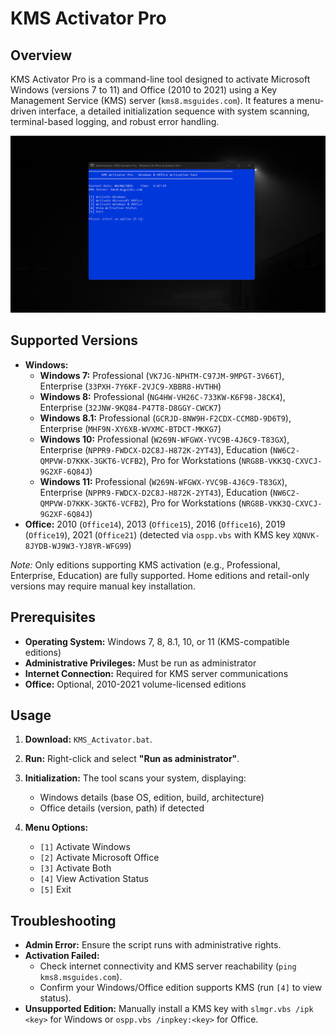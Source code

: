# KMS Activator Pro

## Overview
KMS Activator Pro is a command-line tool designed to activate Microsoft Windows (versions 7 to 11) and Office (2010 to 2021) using a Key Management Service (KMS) server (`kms8.msguides.com`). It features a menu-driven interface, a detailed initialization sequence with system scanning, terminal-based logging, and robust error handling.

![ScreenShot](ss.png)

## Supported Versions
- **Windows:**  
  - **Windows 7:** Professional (`VK7JG-NPHTM-C97JM-9MPGT-3V66T`), Enterprise (`33PXH-7Y6KF-2VJC9-XBBR8-HVTHH`)  
  - **Windows 8:** Professional (`NG4HW-VH26C-733KW-K6F98-J8CK4`), Enterprise (`32JNW-9KQ84-P47T8-D8GGY-CWCK7`)  
  - **Windows 8.1:** Professional (`GCRJD-8NW9H-F2CDX-CCM8D-9D6T9`), Enterprise (`MHF9N-XY6XB-WVXMC-BTDCT-MKKG7`)  
  - **Windows 10:** Professional (`W269N-WFGWX-YVC9B-4J6C9-T83GX`), Enterprise (`NPPR9-FWDCX-D2C8J-H872K-2YT43`), Education (`NW6C2-QMPVW-D7KKK-3GKT6-VCFB2`), Pro for Workstations (`NRG8B-VKK3Q-CXVCJ-9G2XF-6Q84J`)  
  - **Windows 11:** Professional (`W269N-WFGWX-YVC9B-4J6C9-T83GX`), Enterprise (`NPPR9-FWDCX-D2C8J-H872K-2YT43`), Education (`NW6C2-QMPVW-D7KKK-3GKT6-VCFB2`), Pro for Workstations (`NRG8B-VKK3Q-CXVCJ-9G2XF-6Q84J`)  
- **Office:** 2010 (`Office14`), 2013 (`Office15`), 2016 (`Office16`), 2019 (`Office19`), 2021 (`Office21`) (detected via `ospp.vbs` with KMS key `XQNVK-8JYDB-WJ9W3-YJ8YR-WFG99`)  

*Note:* Only editions supporting KMS activation (e.g., Professional, Enterprise, Education) are fully supported. Home editions and retail-only versions may require manual key installation.

## Prerequisites
- **Operating System:** Windows 7, 8, 8.1, 10, or 11 (KMS-compatible editions)  
- **Administrative Privileges:** Must be run as administrator  
- **Internet Connection:** Required for KMS server communications
- **Office:** Optional, 2010-2021 volume-licensed editions  

## Usage
1. **Download:** `KMS_Activator.bat`.  
2. **Run:** Right-click and select **"Run as administrator"**.  
3. **Initialization:** The tool scans your system, displaying:  
   - Windows details (base OS, edition, build, architecture)  
   - Office details (version, path) if detected
     
4. **Menu Options:**  
   - `[1]` Activate Windows  
   - `[2]` Activate Microsoft Office  
   - `[3]` Activate Both  
   - `[4]` View Activation Status  
   - `[5]` Exit
     
## Troubleshooting
- **Admin Error:** Ensure the script runs with administrative rights.  
- **Activation Failed:**  
  - Check internet connectivity and KMS server reachability (`ping kms8.msguides.com`).  
  - Confirm your Windows/Office edition supports KMS (run `[4]` to view status).  
- **Unsupported Edition:** Manually install a KMS key with `slmgr.vbs /ipk <key>` for Windows or `ospp.vbs /inpkey:<key>` for Office.  
